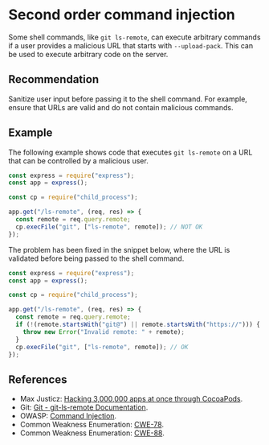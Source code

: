 # Second order command injection
Some shell commands, like `git ls-remote`, can execute arbitrary commands if a user provides a malicious URL that starts with `--upload-pack`. This can be used to execute arbitrary code on the server.


## Recommendation
Sanitize user input before passing it to the shell command. For example, ensure that URLs are valid and do not contain malicious commands.


## Example
The following example shows code that executes `git ls-remote` on a URL that can be controlled by a malicious user.


```javascript
const express = require("express");
const app = express();

const cp = require("child_process");

app.get("/ls-remote", (req, res) => {
  const remote = req.query.remote;
  cp.execFile("git", ["ls-remote", remote]); // NOT OK
});

```
The problem has been fixed in the snippet below, where the URL is validated before being passed to the shell command.


```javascript
const express = require("express");
const app = express();

const cp = require("child_process");

app.get("/ls-remote", (req, res) => {
  const remote = req.query.remote;
  if (!(remote.startsWith("git@") || remote.startsWith("https://"))) {
    throw new Error("Invalid remote: " + remote);
  }
  cp.execFile("git", ["ls-remote", remote]); // OK
});

```

## References
* Max Justicz: [Hacking 3,000,000 apps at once through CocoaPods](https://justi.cz/security/2021/04/20/cocoapods-rce.html).
* Git: [Git - git-ls-remote Documentation](https://git-scm.com/docs/git-ls-remote/2.22.0#Documentation/git-ls-remote.txt---upload-packltexecgt).
* OWASP: [Command Injection](https://www.owasp.org/index.php/Command_Injection).
* Common Weakness Enumeration: [CWE-78](https://cwe.mitre.org/data/definitions/78.html).
* Common Weakness Enumeration: [CWE-88](https://cwe.mitre.org/data/definitions/88.html).
